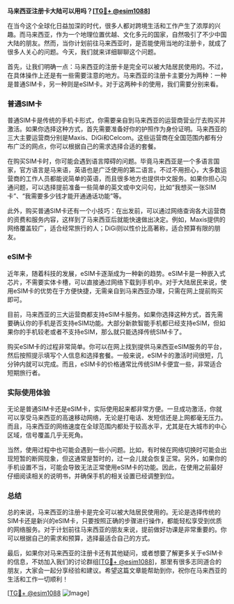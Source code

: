 **马来西亚注册卡大陆可以用吗？[[TG💪+ @esim1088](https://t.me/s/esim1088)]**

在当今这个全球化日益加深的时代，很多人都对跨境生活和工作产生了浓厚的兴趣。而马来西亚，作为一个地理位置优越、文化多元的国家，自然吸引了不少中国大陆的朋友。然而，当你计划前往马来西亚时，是否能使用当地的注册卡，就成了很多人关心的问题。今天，我们就来详细聊聊这个问题。

首先，让我们明确一点：马来西亚的注册卡是完全可以被大陆居民使用的。不过，在具体操作上还是有一些需要注意的地方。马来西亚的注册卡主要分为两种：一种是普通SIM卡，另一种则是eSIM卡。对于这两种卡的使用，我们需要分别来看。

### 普通SIM卡

普通SIM卡是传统的手机卡形式，你需要亲自到马来西亚的运营商营业厅去购买并激活。如果你选择这种方式，首先需要准备好你的护照作为身份证明。马来西亚的三大主要运营商分别是Maxis、DiGi和Celcom。这些运营商在全国范围内都有分布广泛的网点，你可以根据自己的需求选择合适的套餐。

在购买SIM卡时，你可能会遇到语言障碍的问题。毕竟马来西亚是一个多语言国家，官方语言是马来语，英语也是广泛使用的第二语言。不过不用担心，大多数运营商的工作人员都能说简单的英语，而且很多地方也提供中文服务。如果你担心沟通问题，可以选择提前准备一些简单的英文或中文问句，比如“我想买一张SIM卡”、“我需要多少钱才能开通通话功能”等。

此外，购买普通SIM卡还有一个小技巧：在出发前，可以通过网络查询各大运营商的资费和服务内容，这样到了马来西亚后就能快速做出决定。例如，Maxis提供的网络覆盖较广，适合经常旅行的人；DiGi则以性价比高著称，适合预算有限的朋友。

### eSIM卡

近年来，随着科技的发展，eSIM卡逐渐成为一种新的趋势。eSIM卡是一种嵌入式芯片，不需要实体卡槽，可以直接通过网络下载到手机中。对于大陆居民来说，使用eSIM卡的优势在于方便快捷，无需亲自到马来西亚办理，只需在网上提前购买即可。

目前，马来西亚的三大运营商都支持eSIM卡服务。如果你选择这种方式，首先需要确认你的手机是否支持eSIM功能。大部分新款智能手机都已经支持eSIM，但如果你的手机较老或者不支持eSIM，那么就只能选择传统SIM卡了。

购买eSIM卡的过程非常简单。你可以在网上找到提供马来西亚eSIM服务的平台，然后按照提示填写个人信息和选择套餐。一般来说，eSIM卡的激活时间很短，几分钟内就可以完成。而且，eSIM卡的价格通常比传统SIM卡便宜一些，非常适合短期旅行者。

### 实际使用体验

无论是普通SIM卡还是eSIM卡，实际使用起来都非常方便。一旦成功激活，你就可以享受马来西亚的高速移动网络，无论是打电话、发短信还是上网都毫无压力。而且，马来西亚的网络速度在全球范围内都处于较高水平，尤其是在大城市的中心区域，信号覆盖几乎无死角。

当然，使用过程中也可能会遇到一些小问题。比如，有时候在网络切换时可能会出现短暂的断网现象，但这通常是暂时的，过一会儿就会恢复正常。另外，如果你的手机设置不当，可能会导致无法正常使用eSIM卡的功能。因此，在使用之前最好仔细阅读相关的说明书，并确保手机的相关设置已经调整到位。

### 总结

总的来说，马来西亚的注册卡是完全可以被大陆居民使用的。无论是选择传统的SIM卡还是新兴的eSIM卡，只要按照正确的步骤进行操作，都能轻松享受到优质的网络服务。对于计划前往马来西亚的朋友来说，提前做好功课是非常重要的。你可以根据自己的需求和预算，选择最适合自己的方式。

最后，如果你对马来西亚的注册卡还有其他疑问，或者想要了解更多关于eSIM卡的信息，不妨加入我们的讨论群组[[TG💪+ @esim1088](https://t.me/s/esim1088)]，那里有很多志同道合的朋友，大家会一起分享经验和建议。希望这篇文章能帮助到你，祝你在马来西亚的生活和工作一切顺利！

[[TG💪+ @esim1088](https://t.me/s/esim1088) ![Image](https://i.postimg.cc/4NQfJmqS/Snipaste-2025-05-13-00-14-12.png)]